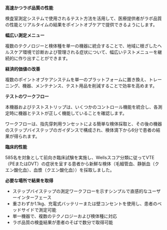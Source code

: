 **高速かつラボ品質の性能**

検査室測定システムで使用されるテスト方法を活用して、医療提供者がラボ品質の性能とリアルタイムの結果をポイントオブケアで提供できるようにします。

**幅広い測定メニュー**

複数のテクノロジーと検体種を単一の機器に統合することで、地域に根ざしたヘルスケア環境で診断および管理される症状について、幅広いテストメニューを継続的に作り出すことができます。

**経済的価値の改善**

複数のポイントオブケアシステムを単一のプラットフォームに置き換え、トレーニング、機器、メンテナンス、テスト用品を削減することで効率を高めます。 

**テストのワークフロー**

本機器およびテストストリップは、いくつかのコントロール機能を統合し、各測定時に機器とテストが正しく機能していることを確認します。

ワークフローは、指先穿刺用ランセットによる簡単な検体採取と、その後の機器のステップバイステップのガイダンスで構成され、検体滴下から6分で患者の結果が得られます。

**臨床的性能**

585名を対象として前向き臨床試験を実施し、Wellsスコア分類に従ってVTE（PEまたはDVT）の症状を呈する患者から新鮮な検体（毛細管血、静脈血（クエン酸化血）、血漿（クエン酸化血））を採取しました。

**必要な場所で結果を取得**

- ステップバイステップの測定ワークフローを示すシンプルで直感的なユーザーインターフェース
- 重さわずか1.1kg、充電式バッテリーまたは壁コンセントを使用し、患者のベッドサイドで測定可能
- 単一機器で、複数のテクノロジーおよび検体種に対応
- ラボ品質の検査結果が患者のそばで数分で取得可能
